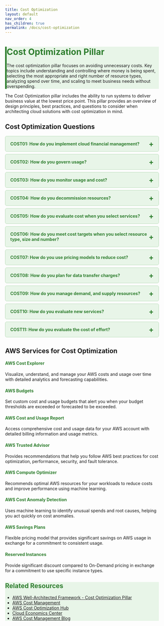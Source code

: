 ```yaml
---
title: Cost Optimization
layout: default
nav_order: 4
has_children: true
permalink: /docs/cost-optimization
---
```


<div class="pillar-header">
  <h1>Cost Optimization Pillar</h1>
  <p>The cost optimization pillar focuses on avoiding unnecessary costs. Key topics include understanding and controlling where money is being spent, selecting the most appropriate and right number of resource types, analyzing spend over time, and scaling to meet business needs without overspending.</p>
</div>

The Cost Optimization pillar includes the ability to run systems to deliver business value at the lowest price point. This pillar provides an overview of design principles, best practices, and questions to consider when architecting cloud solutions with cost optimization in mind.

## Cost Optimization Questions

<div class="question-accordion">
  <div class="question-button">
    <a href="javascript:void(0);">COST01: How do you implement cloud financial management?</a>
    <div class="question-content">
      <ul>
        <li><a href="./cost-optimization/COST01.html">View all COST01 best practices</a></li>
        <li><a href="./cost-optimization/COST01-BP01.html">COST01-BP01: Establish a cost optimization function</a></li>
        <li><a href="./cost-optimization/COST01-BP02.html">COST01-BP02: Establish a partnership between finance and technology</a></li>
        <li><a href="./cost-optimization/COST01-BP03.html">COST01-BP03: Establish cloud budgets and forecasts</a></li>
        <li><a href="./cost-optimization/COST01-BP04.html">COST01-BP04: Implement cost awareness in your organizational processes</a></li>
        <li><a href="./cost-optimization/COST01-BP05.html">COST01-BP05: Report and notify on cost optimization</a></li>
        <li><a href="./cost-optimization/COST01-BP06.html">COST01-BP06: Monitor cost proactively</a></li>
        <li><a href="./cost-optimization/COST01-BP07.html">COST01-BP07: Keep up to date with new service releases</a></li>
        <li><a href="./cost-optimization/COST01-BP08.html">COST01-BP08: Create a cost-aware culture</a></li>
        <li><a href="./cost-optimization/COST01-BP09.html">COST01-BP09: Quantify business value delivered through cost optimization</a></li>
      </ul>
    </div>
  </div>
  
  <div class="question-button">
    <a href="javascript:void(0);">COST02: How do you govern usage?</a>
    <div class="question-content">
      <ul>
        <li><a href="./cost-optimization/COST02.html">View all COST02 best practices</a></li>
        <li><a href="./cost-optimization/COST02-BP01.html">COST02-BP01: Develop policies based on your organization requirements</a></li>
        <li><a href="./cost-optimization/COST02-BP02.html">COST02-BP02: Implement goals and targets</a></li>
        <li><a href="./cost-optimization/COST02-BP03.html">COST02-BP03: Implement an account structure</a></li>
        <li><a href="./cost-optimization/COST02-BP04.html">COST02-BP04: Implement groups and roles</a></li>
        <li><a href="./cost-optimization/COST02-BP05.html">COST02-BP05: Implement cost controls</a></li>
        <li><a href="./cost-optimization/COST02-BP06.html">COST02-BP06: Track project lifecycle</a></li>
      </ul>
    </div>
  </div>
  
  <div class="question-button">
    <a href="javascript:void(0);">COST03: How do you monitor usage and cost?</a>
    <div class="question-content">
      <ul>
        <li><a href="./cost-optimization/COST03.html">View all COST03 best practices</a></li>
        <li><a href="./cost-optimization/COST03-BP01.html">COST03-BP01: Configure detailed information sources</a></li>
        <li><a href="./cost-optimization/COST03-BP02.html">COST03-BP02: Identify cost attribution categories</a></li>
        <li><a href="./cost-optimization/COST03-BP03.html">COST03-BP03: Establish organization metrics</a></li>
        <li><a href="./cost-optimization/COST03-BP04.html">COST03-BP04: Configure billing and cost management tools</a></li>
        <li><a href="./cost-optimization/COST03-BP05.html">COST03-BP05: Add organization information to cost and usage</a></li>
        <li><a href="./cost-optimization/COST03-BP06.html">COST03-BP06: Allocate costs based on workload metrics</a></li>
      </ul>
    </div>
  </div>
  
  <div class="question-button">
    <a href="javascript:void(0);">COST04: How do you decommission resources?</a>
    <div class="question-content">
      <ul>
        <li><a href="./cost-optimization/COST04.html">View all COST04 best practices</a></li>
        <li><a href="./cost-optimization/COST04-BP01.html">COST04-BP01: Track resources over their lifetime</a></li>
        <li><a href="./cost-optimization/COST04-BP02.html">COST04-BP02: Implement a decommissioning process</a></li>
        <li><a href="./cost-optimization/COST04-BP03.html">COST04-BP03: Decommission resources</a></li>
        <li><a href="./cost-optimization/COST04-BP04.html">COST04-BP04: Decommission resources automatically</a></li>
        <li><a href="./cost-optimization/COST04-BP05.html">COST04-BP05: Enforce data retention policies</a></li>
      </ul>
    </div>
  </div>
  
  <div class="question-button">
    <a href="javascript:void(0);">COST05: How do you evaluate cost when you select services?</a>
    <div class="question-content">
      <ul>
        <li><a href="./cost-optimization/COST05.html">View all COST05 best practices</a></li>
        <li><a href="./cost-optimization/COST05-BP01.html">COST05-BP01: Identify organization requirements for cost</a></li>
        <li><a href="./cost-optimization/COST05-BP02.html">COST05-BP02: Analyze all components of this workload</a></li>
        <li><a href="./cost-optimization/COST05-BP03.html">COST05-BP03: Perform a thorough analysis of each component</a></li>
        <li><a href="./cost-optimization/COST05-BP04.html">COST05-BP04: Select components of this workload to optimize cost in line with organization priorities</a></li>
        <li><a href="./cost-optimization/COST05-BP05.html">COST05-BP05: Perform cost analysis for different usage over time</a></li>
        <li><a href="./cost-optimization/COST05-BP06.html">COST05-BP06: Implement processes to monitor service costs</a></li>
      </ul>
    </div>
  </div>
  
  <div class="question-button">
    <a href="javascript:void(0);">COST06: How do you meet cost targets when you select resource type, size and number?</a>
    <div class="question-content">
      <ul>
        <li><a href="./cost-optimization/COST06.html">View all COST06 best practices</a></li>
        <li><a href="./cost-optimization/COST06-BP01.html">COST06-BP01: Perform cost modeling</a></li>
        <li><a href="./cost-optimization/COST06-BP02.html">COST06-BP02: Select resource type, size, and number based on data</a></li>
        <li><a href="./cost-optimization/COST06-BP03.html">COST06-BP03: Select resource type, size, and number automatically based on metrics</a></li>
        <li><a href="./cost-optimization/COST06-BP04.html">COST06-BP04: Load test different resource types and sizes</a></li>
      </ul>
    </div>
  </div>
  
  <div class="question-button">
    <a href="javascript:void(0);">COST07: How do you use pricing models to reduce cost?</a>
    <div class="question-content">
      <ul>
        <li><a href="./cost-optimization/COST07.html">View all COST07 best practices</a></li>
        <li><a href="./cost-optimization/COST07-BP01.html">COST07-BP01: Perform analysis on the workload usage</a></li>
        <li><a href="./cost-optimization/COST07-BP02.html">COST07-BP02: Choose regions based on cost</a></li>
        <li><a href="./cost-optimization/COST07-BP03.html">COST07-BP03: Select third-party agreements with cost-efficient terms</a></li>
        <li><a href="./cost-optimization/COST07-BP04.html">COST07-BP04: Implement pricing models for all components of this workload</a></li>
        <li><a href="./cost-optimization/COST07-BP05.html">COST07-BP05: Perform regular analysis of benefit and coverage</a></li>
      </ul>
    </div>
  </div>
  
  <div class="question-button">
    <a href="javascript:void(0);">COST08: How do you plan for data transfer charges?</a>
    <div class="question-content">
      <ul>
        <li><a href="./cost-optimization/COST08.html">View all COST08 best practices</a></li>
        <li><a href="./cost-optimization/COST08-BP01.html">COST08-BP01: Perform data transfer modeling</a></li>
        <li><a href="./cost-optimization/COST08-BP02.html">COST08-BP02: Select components to optimize data transfer cost</a></li>
        <li><a href="./cost-optimization/COST08-BP03.html">COST08-BP03: Implement services to reduce data transfer costs</a></li>
      </ul>
    </div>
  </div>
  
  <div class="question-button">
    <a href="javascript:void(0);">COST09: How do you manage demand, and supply resources?</a>
    <div class="question-content">
      <ul>
        <li><a href="./cost-optimization/COST09.html">View all COST09 best practices</a></li>
        <li><a href="./cost-optimization/COST09-BP01.html">COST09-BP01: Perform an analysis on the workload demand</a></li>
        <li><a href="./cost-optimization/COST09-BP02.html">COST09-BP02: Implement a buffer or throttle to manage demand</a></li>
        <li><a href="./cost-optimization/COST09-BP03.html">COST09-BP03: Supply resources dynamically</a></li>
      </ul>
    </div>
  </div>
  
  <div class="question-button">
    <a href="javascript:void(0);">COST10: How do you evaluate new services?</a>
    <div class="question-content">
      <ul>
        <li><a href="./cost-optimization/COST10.html">View all COST10 best practices</a></li>
        <li><a href="./cost-optimization/COST10-BP01.html">COST10-BP01: Develop a workload review process</a></li>
        <li><a href="./cost-optimization/COST10-BP02.html">COST10-BP02: Review and analyze this workload regularly</a></li>
        <li><a href="./cost-optimization/COST10-BP03.html">COST10-BP03: Implement new service evaluation automation</a></li>
      </ul>
    </div>
  </div>
  
  <div class="question-button">
    <a href="javascript:void(0);">COST11: How do you evaluate the cost of effort?</a>
    <div class="question-content">
      <ul>
        <li><a href="./cost-optimization/COST11.html">View all COST11 best practices</a></li>
        <li><a href="./cost-optimization/COST11-BP01.html">COST11-BP01: Perform thorough analysis of the effort required</a></li>
      </ul>
    </div>
  </div>
</div>

## AWS Services for Cost Optimization

<div class="aws-service">
  <div class="aws-service-content">
    <h4>AWS Cost Explorer</h4>
    <p>Visualize, understand, and manage your AWS costs and usage over time with detailed analytics and forecasting capabilities.</p>
  </div>
</div>

<div class="aws-service">
  <div class="aws-service-content">
    <h4>AWS Budgets</h4>
    <p>Set custom cost and usage budgets that alert you when your budget thresholds are exceeded or forecasted to be exceeded.</p>
  </div>
</div>

<div class="aws-service">
  <div class="aws-service-content">
    <h4>AWS Cost and Usage Report</h4>
    <p>Access comprehensive cost and usage data for your AWS account with detailed billing information and usage metrics.</p>
  </div>
</div>

<div class="aws-service">
  <div class="aws-service-content">
    <h4>AWS Trusted Advisor</h4>
    <p>Provides recommendations that help you follow AWS best practices for cost optimization, performance, security, and fault tolerance.</p>
  </div>
</div>

<div class="aws-service">
  <div class="aws-service-content">
    <h4>AWS Compute Optimizer</h4>
    <p>Recommends optimal AWS resources for your workloads to reduce costs and improve performance using machine learning.</p>
  </div>
</div>

<div class="aws-service">
  <div class="aws-service-content">
    <h4>AWS Cost Anomaly Detection</h4>
    <p>Uses machine learning to identify unusual spends and root causes, helping you act quickly on cost anomalies.</p>
  </div>
</div>

<div class="aws-service">
  <div class="aws-service-content">
    <h4>AWS Savings Plans</h4>
    <p>Flexible pricing model that provides significant savings on AWS usage in exchange for a commitment to consistent usage.</p>
  </div>
</div>

<div class="aws-service">
  <div class="aws-service-content">
    <h4>Reserved Instances</h4>
    <p>Provide significant discount compared to On-Demand pricing in exchange for a commitment to use specific instance types.</p>
  </div>
</div>

<div class="related-resources">
  <h2>Related Resources</h2>
  <ul>
    <li><a href="https://docs.aws.amazon.com/wellarchitected/latest/cost-optimization-pillar/welcome.html">AWS Well-Architected Framework - Cost Optimization Pillar</a></li>
    <li><a href="https://aws.amazon.com/aws-cost-management/">AWS Cost Management</a></li>
    <li><a href="https://aws.amazon.com/aws-cost-management/cost-optimization-hub/">AWS Cost Optimization Hub</a></li>
    <li><a href="https://aws.amazon.com/economics/">Cloud Economics Center</a></li>
    <li><a href="https://aws.amazon.com/blogs/aws-cost-management/">AWS Cost Management Blog</a></li>
  </ul>
</div>

<style>
.pillar-header {
  background-color: #e8f5e8;
  border-left: 5px solid #2d7d2d;
}

.pillar-header h1 {
  color: #2d7d2d;
}

.question-accordion {
  margin-bottom: 2rem;
}

.question-button {
  border: 1px solid #b3d9b3;
  border-radius: 5px;
  margin-bottom: 0.5rem;
  background-color: #e8f5e8;
  overflow: hidden;
}

.question-button > a {
  display: block;
  padding: 1rem;
  color: #2d7d2d;
  font-weight: bold;
  text-decoration: none;
  position: relative;
}

.question-button > a:after {
  content: '+';
  position: absolute;
  right: 1rem;
  top: 50%;
  transform: translateY(-50%);
  font-size: 1.5rem;
}

.question-button > a:hover {
  background-color: #b3d9b3;
}

.question-content {
  display: none;
  padding: 0 1rem 1rem 1rem;
  background-color: #fff;
  border-top: 1px solid #b3d9b3;
}

.question-content ul {
  list-style-type: none;
  padding-left: 0;
  margin-top: 0.5rem;
}

.question-content li {
  margin-bottom: 0.5rem;
}

.question-content li a {
  color: #2d7d2d;
  text-decoration: none;
}

.question-content li a:hover {
  text-decoration: underline;
}

.aws-service-content h4 {
  color: #2d7d2d;
}

.related-resources {
  background-color: #e8f5e8;
}

.related-resources h2 {
  color: #2d7d2d;
}
</style>

<script src="/assets/js/cost-optimization-accordion.js"></script>
